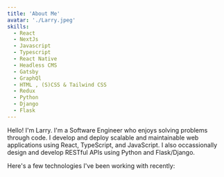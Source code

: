 ```yaml
---
title: 'About Me'
avatar: './Larry.jpeg'
skills:
  - React
  - NextJs
  - Javascript
  - Typescript
  - React Native
  - Headless CMS
  - Gatsby
  - GraphQl
  - HTML , (S)CSS & Tailwind CSS
  - Redux
  - Python
  - Django
  - Flask
---
```


Hello! I'm Larry. I'm a Software Engineer who enjoys solving problems through code.
I develop and deploy scalable and maintainable web applications using React, TypeScript, and JavaScript. I also occassionally design and develop RESTful APIs using Python and Flask/Django.

Here's a few technologies I've been working with recently:
